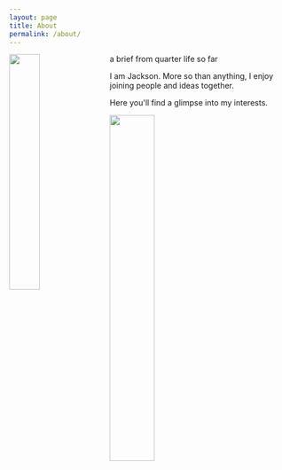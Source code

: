 ```yaml
---
layout: page
title: About
permalink: /about/
---
```


<img style="float: left; margin: 0px 15px 15px 0px;" src="{{site.imgurl}}/Screen Shot 2020-06-29 at 5.54.24 PM.png" width="33%" />

a brief from quarter life so far

I am Jackson. More so than anything, I enjoy joining people and ideas together. 

Here you'll find a glimpse into my interests.

<img style="float: center; margin: 0px 15px 15px 0px;" src="{{site.imgurl}}/signature.png" width="40%" />
